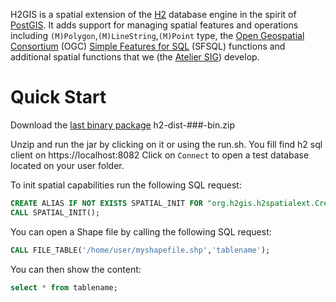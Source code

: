 H2GIS is a spatial extension of the [H2](http://www.h2database.com/) database
engine in the spirit of [PostGIS](http://postgis.net/). It adds support for
managing spatial features and operations including `(M)Polygon`,`(M)LineString`,`(M)Point` type, the [Open
Geospatial Consortium](http://www.opengeospatial.org/) (OGC) [Simple Features
for SQL](http://www.opengeospatial.org/standards/sfs) (SFSQL) functions and
additional spatial functions that we (the [Atelier SIG](http://www.irstv.fr/))
develop. 

# Quick Start
Download the [last binary package](http://jenkins.orbisgis.org/view/H2%20GIS/job/H2GIS%20Deploy/lastBuild/org.h2gis$h2-dist/) h2-dist-###-bin.zip

Unzip and run the jar by clicking on it or using the run.sh.
You fill find h2 sql client on https://localhost:8082
Click on `Connect` to open a test database located on your user folder.

To init spatial capabilities run the following SQL request:

```sql
CREATE ALIAS IF NOT EXISTS SPATIAL_INIT FOR "org.h2gis.h2spatialext.CreateSpatialExtension.initSpatialExtension";
CALL SPATIAL_INIT();
```

You can open a Shape file by calling the following SQL request:

```sql
CALL FILE_TABLE('/home/user/myshapefile.shp','tablename');
```

You can then show the content:
```sql
select * from tablename;
```